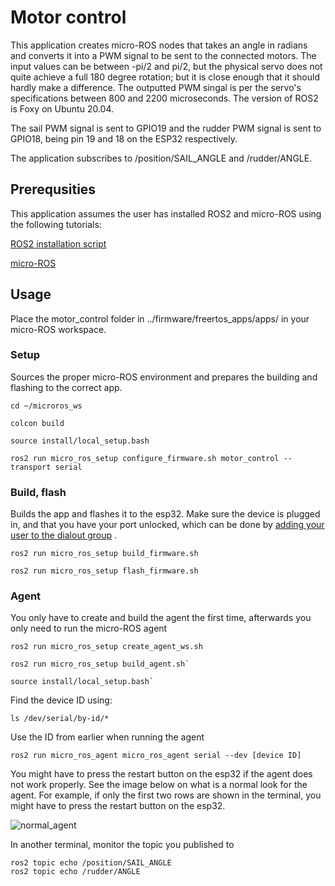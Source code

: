 # Motor control
This application creates micro-ROS nodes that takes an angle in radians and converts it into a PWM signal to be sent to the connected motors. The input values can be between -pi/2 and pi/2, but the physical servo does not quite achieve a full 180 degree rotation; but it is close enough that it should hardly make a difference. The outputted PWM singal is per the servo's specifications between 800 and 2200 microseconds. The version of ROS2 is Foxy on Ubuntu 20.04.

The sail PWM signal is sent to GPIO19 and the rudder PWM signal is sent to GPIO18, being pin 19 and 18 on the ESP32 respectively.

The application subscribes to /position/SAIL_ANGLE and /rudder/ANGLE.

## Prerequsities
This application assumes the user has installed ROS2 and micro-ROS using the following tutorials:

[ROS2 installation script](https://github.com/Tiryoh/ros2_setup_scripts_ubuntu)

[micro-ROS](https://micro.ros.org/docs/tutorials/core/first_application_rtos/freertos/)

## Usage

Place the motor_control folder in ../firmware/freertos_apps/apps/ in your micro-ROS workspace. 

### Setup
Sources the proper micro-ROS environment and prepares the building and flashing to the correct app.
```
cd ~/microros_ws

colcon build

source install/local_setup.bash
```
```
ros2 run micro_ros_setup configure_firmware.sh motor_control --transport serial
```

### Build, flash
Builds the app and flashes it to the esp32. Make sure the device is plugged in, and that you have your port unlocked, which can be done by [adding your user to the dialout group](https://docs.espressif.com/projects/esp-idf/en/latest/esp32/get-started/establish-serial-connection.html#linux-dialout-group) .
```
ros2 run micro_ros_setup build_firmware.sh

ros2 run micro_ros_setup flash_firmware.sh
```
### Agent

You only have to create and build the agent the first time, afterwards you only need to run the micro-ROS agent

```
ros2 run micro_ros_setup create_agent_ws.sh

ros2 run micro_ros_setup build_agent.sh`

source install/local_setup.bash`
```
Find the device ID using:
```
ls /dev/serial/by-id/*
```
Use the ID from earlier when running the agent
```
ros2 run micro_ros_agent micro_ros_agent serial --dev [device ID]
```
You might have to press the restart button on the esp32 if the agent does not work properly. See the image below on what is a normal look for the agent. For example, if only the first two rows are shown in the terminal, you might have to press the restart button on the esp32.

![normal_agent](https://user-images.githubusercontent.com/31732187/141467001-6a39c2ac-4bb9-48d2-903c-675f5fb736d9.png)

In another terminal, monitor the topic you published to
```
ros2 topic echo /position/SAIL_ANGLE
ros2 topic echo /rudder/ANGLE
```
